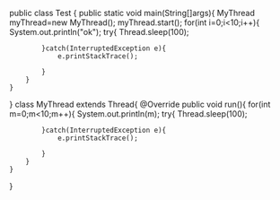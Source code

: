public class Test {
    public static void main(String[]args){
        MyThread myThread=new MyThread();
        myThread.start();
        for(int i=0;i<10;i++){
            System.out.println("ok");
            try{
                Thread.sleep(100);

            }catch(InterruptedException e){
                e.printStackTrace();

            }
        }
    }
}
class MyThread extends Thread{
    @Override
    public void run(){
        for(int m=0;m<10;m++){
            System.out.println(m);
            try{
                Thread.sleep(100);

            }catch(InterruptedException e){
                e.printStackTrace();

            }
        }
    }
}
